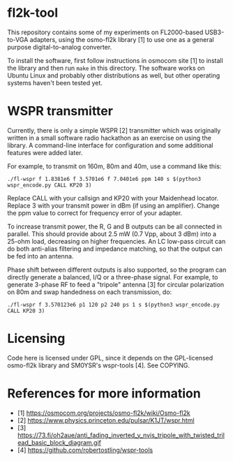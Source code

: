 # fl2k-tool
This repository contains some of my experiments on FL2000-based USB3-to-VGA
adapters, using the osmo-fl2k library [1] to use one as a general purpose
digital-to-analog converter.

To install the software, first follow instructions in osmocom site [1] to
install the library and then run `make` in this directory. The software works
on Ubuntu Linux and probably other distributions as well, but other operating
systems haven't been tested yet.

# WSPR transmitter
Currently, there is only a simple WSPR [2] transmitter which was originally
written in a small software radio hackathon as an exercise on using the
library. A command-line interface for configuration and some additional
features were added later.

For example, to transmit on 160m, 80m and 40m, use a command like this:

    ./fl-wspr f 1.8381e6 f 3.5701e6 f 7.0401e6 ppm 140 s $(python3 wspr_encode.py CALL KP20 3)

Replace CALL with your callsign and KP20 with your Maidenhead locator.
Replace 3 with your transmit power in dBm (if using an amplifier).
Change the ppm value to correct for frequency error of your adapter.

To increase transmit power, the R, G and B outputs can be all connected in
parallel. This should provide about 2.5 mW (0.7 Vpp, about 3 dBm) into a
25-ohm load, decreasing on higher frequencies.
An LC low-pass circuit can do both anti-alias filtering and impedance
matching, so that the output can be fed into an antenna.

Phase shift between different outputs is also supported, so the program can
directly generate a balanced, I/Q or a three-phase signal. For example, to
generate 3-phase RF to feed a "tripole" antenna [3] for circular polarization
on 80m and swap handedness on each transmission, do:

    ./fl-wspr f 3.570123e6 p1 120 p2 240 ps 1 s $(python3 wspr_encode.py CALL KP20 3)

# Licensing
Code here is licensed under GPL, since it depends on the GPL-licensed osmo-fl2k
library and SM0YSR's wspr-tools [4]. See COPYING.

# References for more information
* [1] https://osmocom.org/projects/osmo-fl2k/wiki/Osmo-fl2k
* [2] https://www.physics.princeton.edu/pulsar/K1JT/wspr.html
* [3] https://73.fi/oh2aue/anti_fading_inverted_y_nvis_tripole_with_twisted_trilead_basic_block_diagram.gif
* [4] https://github.com/robertostling/wspr-tools
